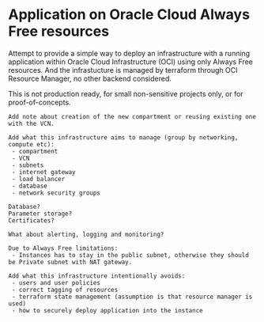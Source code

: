 # Application on Oracle Cloud Always Free resources

Attempt to provide a simple way to deploy an infrastructure with a running application within Oracle Cloud Infrastructure (OCI) using only Always Free resources.
And the infrastucture is managed by terraform through OCI Resource Manager, no other backend considered.

This is not production ready, for small non-sensitive projects only, or for proof-of-concepts.

```
Add note about creation of the new compartment or reusing existing one with the VCN.

Add what this infrastructure aims to manage (group by networking, compute etc):
 - compartment
 - VCN
 - subnets
 - internet gateway
 - load balancer
 - database
 - network security groups

Database?
Parameter storage?
Certificates?

What about alerting, logging and monitoring?

Due to Always Free limitations:
 - Instances has to stay in the public subnet, otherwise they should be Private subnet with NAT gateway.

Add what this infrastructure intentionally avoids:
 - users and user policies
 - correct tagging of resources
 - terraform state management (assumption is that resource manager is used)
 - how to securely deploy application into the instance
```